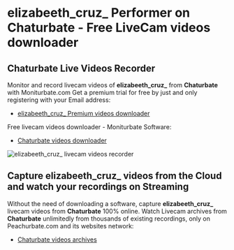 # elizabeeth_cruz_ Performer on Chaturbate - Free LiveCam videos downloader

## Chaturbate Live Videos Recorder

Monitor and record livecam videos of **elizabeeth_cruz_** from **Chaturbate** with Moniturbate.com
Get a premium trial for free by just and only registering with your Email address:
* [elizabeeth_cruz_ Premium videos downloader](https://moniturbate.com/request-demo-licence-key.html)

Free livecam videos downloader - Moniturbate Software:
* [Chaturbate videos downloader](https://moniturbate.com/moniturbate-download-software.html)

![elizabeeth_cruz_ livecam videos recorder](https://peachurnet.com/templates/moniturbate-software.png)


## Capture elizabeeth_cruz_ videos from the Cloud and watch your recordings on Streaming

Without the need of downloading a software, capture **elizabeeth_cruz_** livecam videos from **Chaturbate** 100% online.
Watch Livecam archives from **Chaturbate** unlimitedly from thousands of existing recordings, only on Peachurbate.com and its websites network:
* [Chaturbate videos archives](https://peachurnet.com/)